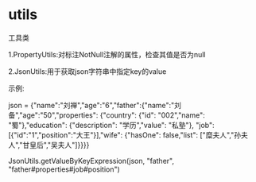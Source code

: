 # utils
工具类

1.PropertyUtils:对标注NotNull注解的属性，检查其值是否为null

2.JsonUtils:用于获取json字符串中指定key的value

示例:

json = {"name":"刘禅","age":"6","father":{"name":"刘备","age":"50","properties": {"country": {"id": "002","name": "蜀"},"education": {"description": "学历","value": "私塾"},
"job":[{"id":"1","position":"大王"}],"wife": {"hasOne": false,"list": ["糜夫人","孙夫人","甘皇后","吴夫人"]}}}}

JsonUtils.getValueByKeyExpression(json, "father", "father#properties#job#position")
